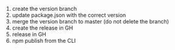 1. create the version branch
2. update package.json with the correct version
3. merge the version branch to master (do not delete the branch)
4. create the release in GH
5. release in GH
6. npm publish from the CLI
